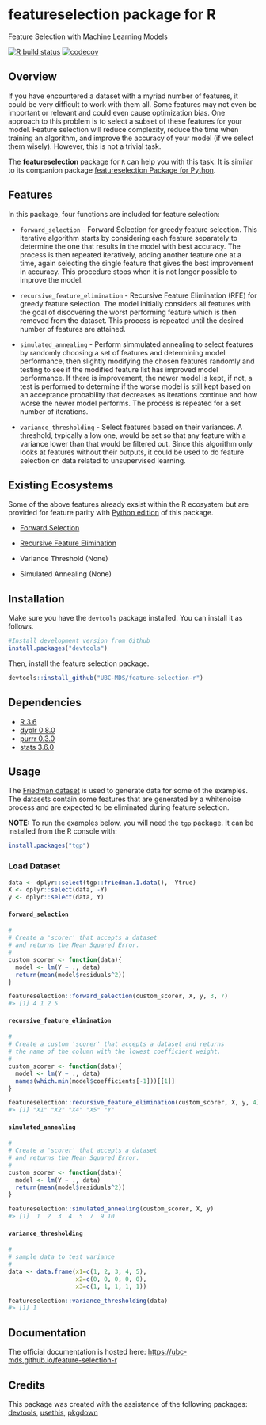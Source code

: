 
<!-- README.md is generated from README.Rmd. Please edit that file -->

# featureselection package for R

Feature Selection with Machine Learning Models

<!-- badges: start -->

[![R build
status](https://github.com/UBC-MDS/feature-selection-r/workflows/R-CMD-check/badge.svg)](https://github.com/UBC-MDS/feature-selection-r/actions)
[![codecov](https://codecov.io/gh/UBC-MDS/feature-selection-r/branch/master/graph/badge.svg)](https://codecov.io/gh/UBC-MDS/feature-selection-r)
<!-- badges: end -->

## Overview

If you have encountered a dataset with a myriad number of features, it
could be very difficult to work with them all. Some features may not
even be important or relevant and could even cause optimization bias.
One approach to this problem is to select a subset of these features for
your model. Feature selection will reduce complexity, reduce the time
when training an algorithm, and improve the accuracy of your model (if
we select them wisely). However, this is not a trivial task.

The **featureselection** package for `R` can help you with this task. It
is similar to its companion package [featureselection Package for
Python](https://devtools.r-lib.org).

## Features

In this package, four functions are included for feature selection:

  - `forward_selection` - Forward Selection for greedy feature
    selection. This iterative algorithm starts by considering each
    feature separately to determine the one that results in the model
    with best accuracy. The process is then repeated iteratively, adding
    another feature one at a time, again selecting the single feature
    that gives the best improvement in accuracy. This procedure stops
    when it is not longer possible to improve the model.

  - `recursive_feature_elimination` - Recursive Feature Elimination
    (RFE) for greedy feature selection. The model initially considers
    all features with the goal of discovering the worst performing
    feature which is then removed from the dataset. This process is
    repeated until the desired number of features are attained.

  - `simulated_annealing` - Perform simmulated annealing to select
    features by randomly choosing a set of features and determining
    model performance, then slightly modifying the chosen features
    randomly and testing to see if the modified feature list has
    improved model performance. If there is improvement, the newer model
    is kept, if not, a test is performed to determine if the worse model
    is still kept based on an acceptance probability that decreases as
    iterations continue and how worse the newer model performs. The
    process is repeated for a set number of iterations.

  - `variance_thresholding` - Select features based on their variances.
    A threshold, typically a low one, would be set so that any feature
    with a variance lower than that would be filtered out. Since this
    algorithm only looks at features without their outputs, it could be
    used to do feature selection on data related to unsupervised
    learning.

## Existing Ecosystems

Some of the above features already exsist within the R ecosystem but are
provided for feature parity with [Python
edition](https://github.com/UBC-MDS/feature-selection-python) of this
package.

  - [Forward
    Selection](https://www.rdocumentation.org/packages/MXM/versions/0.9.4/topics/Forward%20selection)

  - [Recursive Feature
    Elimination](https://www.rdocumentation.org/packages/caret/versions/6.0-85/topics/rfe)

  - Variance Threshold (None)

  - Simulated Annealing (None)

## Installation

Make sure you have the `devtools` package installed. You can install it
as follows.

``` r
#Install development version from Github
install.packages("devtools")
```

Then, install the feature selection
    package.

``` r
devtools::install_github("UBC-MDS/feature-selection-r")
```

## Dependencies

  - [R 3.6](https://www.r-project.org/)
  - [dyplr 0.8.0](https://dplyr.tidyverse.org/)
  - [purrr 0.3.0](https://purrr.tidyverse.org/)
  - [stats 3.6.0](https://stat.ethz.ch/R-manual/R-devel/library/stats/html/00Index.html)

## Usage

The [Friedman
dataset](https://rdrr.io/cran/tgp/man/friedman.1.data.html) is used to
generate data for some of the examples. The datasets contain some
features that are generated by a whitenoise process and are expected to
be eliminated during feature selection.

**NOTE:** To run the examples below, you will need the `tgp` package. It
can be installed from the R console with:

``` r
install.packages("tgp")
```

### Load Dataset

``` r
data <- dplyr::select(tgp::friedman.1.data(), -Ytrue)
X <- dplyr::select(data, -Y)
y <- dplyr::select(data, Y)
```

#### `forward_selection`

``` r
#
# Create a 'scorer' that accepts a dataset
# and returns the Mean Squared Error.
#
custom_scorer <- function(data){
  model <- lm(Y ~ ., data)
  return(mean(model$residuals^2))
}

featureselection::forward_selection(custom_scorer, X, y, 3, 7)
#> [1] 4 1 2 5
```

#### `recursive_feature_elimination`

``` r
#
# Create a custom 'scorer' that accepts a dataset and returns
# the name of the column with the lowest coefficient weight.
#
custom_scorer <- function(data){
  model <- lm(Y ~ ., data)
  names(which.min(model$coefficients[-1]))[[1]]
}

featureselection::recursive_feature_elimination(custom_scorer, X, y, 4)
#> [1] "X1" "X2" "X4" "X5" "Y"
```

#### `simulated_annealing`

``` r
#
# Create a 'scorer' that accepts a dataset
# and returns the Mean Squared Error.
#
custom_scorer <- function(data){
  model <- lm(Y ~ ., data)
  return(mean(model$residuals^2))
}

featureselection::simulated_annealing(custom_scorer, X, y)
#> [1]  1  2  3  4  5  7  9 10
```

#### `variance_thresholding`

``` r
#
# sample data to test variance
#
data <- data.frame(x1=c(1, 2, 3, 4, 5),
                   x2=c(0, 0, 0, 0, 0),
                   x3=c(1, 1, 1, 1, 1))

featureselection::variance_thresholding(data)
#> [1] 1
```

## Documentation

The official documentation is hosted here:
<https://ubc-mds.github.io/feature-selection-r>

## Credits

This package was created with the assistance of the following packages:
[devtools](https://devtools.r-lib.org),
[usethis](https://github.com/r-lib/usethis),
[pkgdown](https://pkgdown.r-lib.org)
